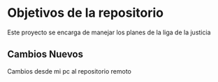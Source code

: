 # Objetivos de la repositorio

Este proyecto se encarga de manejar los planes de la liga de la justicia


## Cambios Nuevos

Cambios desde mi pc al repositorio remoto
